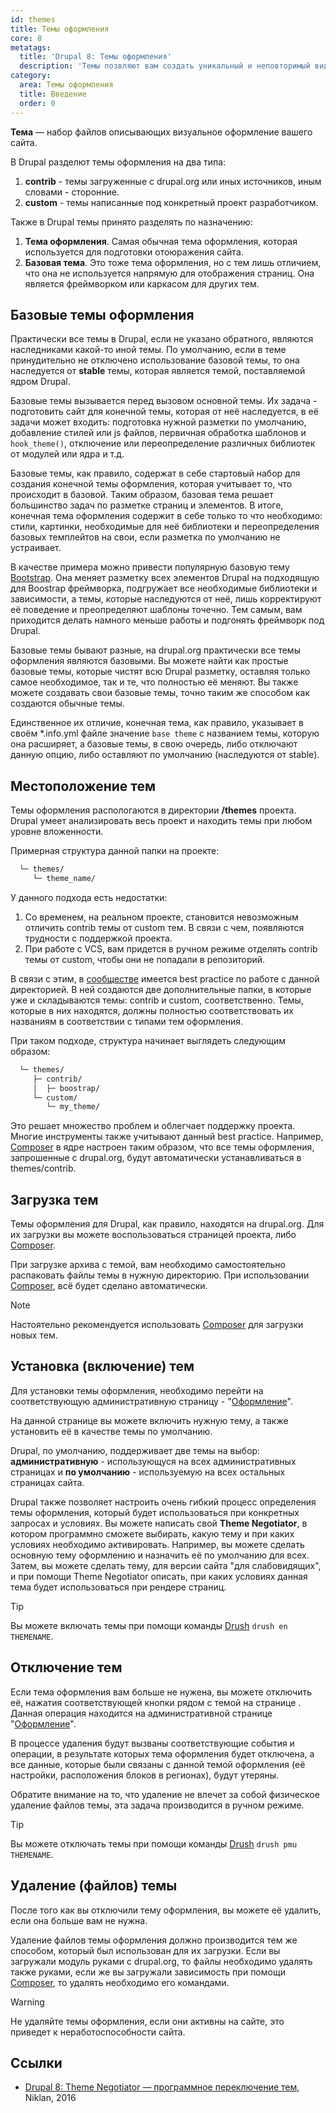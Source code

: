 ```yaml
---
id: themes
title: Темы оформления
core: 8
metatags:
  title: 'Drupal 8: Темы оформления'
  description: 'Темы позвляют вам создать уникальный и неповторимый вид для вашего сайта.'
category:
  area: Темы оформления
  title: Введение
  order: 0
---
```

 
**Тема** — набор файлов описывающих визуальное оформление вашего сайта.

В Drupal разделют темы оформления на два типа:

1. **contrib** - темы загруженные с drupal.org или иных источников, иным словами - сторонние.
1. **custom** - темы написанные под конкретный проект разработчиком.

Также в Drupal темы принято разделять по назначению:

1. **Тема оформления**. Самая обычная тема оформления, которая используется для подготовки отоюражения сайта.
1. **Базовая тема**. Это тоже тема оформления, но с тем лишь отличием, что она не используется напрямую для отображения страниц. Она является фреймворком или каркасом для других тем.

## Базовые темы оформления

Практически все темы в Drupal, если не указано обратного, являются наследниками какой-то иной темы. По умолчанию, если в теме принудительно не отключено использование базовой темы, то она наследуется от **stable** темы, которая является темой, поставляемой ядром Drupal.

Базовые темы вызывается перед вызовом основной темы. Их задача - подготовить сайт для конечной темы, которая от неё наследуется, в её задачи может входить: подготовка нужной разметки по умолчанию, добавление стилей или js файлов, первичная обработка шаблонов и `hook_theme()`, отключение или переопределение различных библиотек от модулей или ядра и т.д.

Базовые темы, как правило, содержат в себе стартовый набор для создания конечной темы оформления, которая учитывает то, что происходит в базовой. Таким образом, базовая тема решает большинство задач по разметке страниц и элементов. В итоге, конечная тема оформления содержит в себе только то что необходимо: стили, картинки, необходимые для неё библиотеки и переопределения базовых темплейтов на свои, если разметка по умолчанию не устраивает.

В качестве примера можно привести популярную базовую тему [Bootstrap](https://www.drupal.org/project/bootstrap). Она меняет разметку всех элементов Drupal на подходящую для Boostrap фреймворка, подгружает все необходимые библиотеки и зависимости, а темы, которые наследуются от неё, лишь корректируют её поведение и преопределяют шаблоны точечно. Тем самым, вам приходится делать намного меньше работы и подгонять фреймворк под Drupal.

Базовые темы бывают разные, на drupal.org практически все темы оформления являются базовыми. Вы можете найти как простые базовые темы, которые чистят всю Drupal разметку, оставляя только самое необходимое, так и те, что полностью её меняют. Вы также можете создавать свои базовые темы, точно таким же способом как создаются обычные темы.

Единственное их отличие, конечная тема, как правило, указывает в своём *.info.yml файле значение `base theme` с названием темы, которую она расширяет, а базовые темы, в свою очередь, либо отключают данную опцию, либо оставляют по умолчанию (наследуются от stable).

## Местоположение тем

Темы оформления распологаются в директории **/themes** проекта. Drupal умеет анализировать весь проект и находить темы при любом уровне вложенности. 

Примерная структура данной папки на проекте:

```html
  └─ themes/
     └─ theme_name/
```

У данного подхода есть недостатки:

1. Со временем, на реальном проекте, становится невозможным отличить contrib темы от custom тем. В связи с чем, появляются трудности с поддержкой проекта.
1. При работе с VCS, вам придется в ручном режиме отделять contrib темы от custom, чтобы они не попадали в репозиторий.

В связи с этим, в [сообществе](../../community/community.md) имеется best practice по работе с данной директорией. В ней создаются две дополнительные папки, в которые уже и складываются темы: contrib и custom, соответственно. Темы, которые в них находятся, должны полностью соответствовать их названиям в соответствии с типами тем оформления.

При таком подходе, структура начинает выглядеть следующим образом:

```html
  └─ themes/
     ├─ contrib/
     │  ├─ boostrap/
     └─ custom/
        └─ my_theme/
```

Это решает множество проблем и облегчает поддержку проекта. Многие инструменты также учитывают данный best practice. Например, [Composer](../../composer.md) в ядре настроен таким образом, что все темы оформления, запрошенные с drupal.org, будут автоматически устанавливаться в themes/contrib.

## Загрузка тем

Темы оформления для Drupal, как правило, находятся на drupal.org. Для их загрузки вы можете воспользоваться страницей проекта, либо [Composer](../../composer.md).

При загрузке архива с темой, вам необходимо самостоятельно распаковать файлы темы в нужную директорию. При использовании [Composer](../../composer.md), всё будет сделано автоматически.

> [!NOTE]
> Настоятельно рекомендуется использовать [Composer](../../composer.md) для загрузки новых тем.

## Установка (включение) тем

Для установки темы оформления, необходимо перейти на соответствующую административную страницу - "[Оформление](../admin/admin-appearance.md)".

На данной странице вы можете включить нужную тему, а также установить её в качестве темы по умолчанию.

Drupal, по умолчанию, поддерживает две темы на выбор: **административную** - использующуся на всех административных страницах и **по умолчанию** - используемую на всех остальных страницах сайта.

Drupal также позволяет настроить очень гибкий процесс определения темы оформления, который будет использоваться при конкретных запросах и условиях. Вы можете написать свой **Theme Negotiator**, в котором программно сможете выбирать, какую тему и при каких условиях необходимо активировать. Например, вы можете сделать основную тему оформлению и назначить её по умолчанию для всех. Затем, вы можете сделать тему, для версии сайта "для слабовидящих", и при помощи Theme Negotiator описать, при каких условиях данная тема будет использоваться при рендере страниц.

> [!TIP]
> Вы можете включать темы при помощи команды [Drush](../../drush.md) `drush en THEMENAME`.

## Отключение тем

Если тема оформления вам больше не нужена, вы можете отключить её, нажатия соответствующей кнопки рядом с темой на странице . Данная операция находится на административной странице "[Оформление](../admin/admin-appearance.md)".

В процессе удаления будут вызваны соответствующие события и операции, в результате которых тема оформления будет отключена, а все данные, которые были связаны с данной темой оформления (её настройки, расположения блоков в регионах), будут утеряны.

Обратите внимание на то, что удаление не влечет за собой физическое удаление файлов темы, эта задача производится в ручном режиме.

> [!TIP]
> Вы можете отключать темы при помощи команды [Drush](../../drush.md) `drush pmu THEMENAME`.

## Удаление (файлов) темы

После того как вы отключили тему оформления, вы можете её удалить, если она больше вам не нужна.

Удаление файлов темы оформления должно производится тем же способом, который был использован для их загрузки. Если вы загружали модуль руками с drupal.org, то файлы необходимо удалять также руками, если же вы загружали зависимость при помощи [Composer](../../composer.md), то удалять необходимо его командами.

> [!WARNING]
> Не удаляйте темы оформления, если они активны на сайте, это приведет к неработоспособности сайта.

## Ссылки

- [Drupal 8: Theme Negotiator — программное переключение тем](https://niklan.net/blog/126), Niklan, 2016